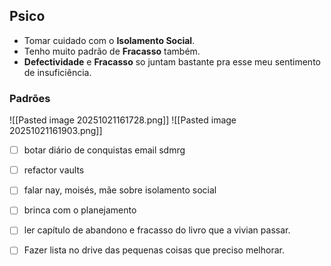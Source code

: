 ## Psico
- Tomar cuidado com o **Isolamento Social**.
- Tenho muito padrão de **Fracasso** também.
- **Defectividade** e **Fracasso** so juntam bastante pra esse meu sentimento de insuficiência.

### Padrões
![[Pasted image 20251021161728.png]]
![[Pasted image 20251021161903.png]]

- [ ] botar diário de conquistas email sdmrg
- [ ] refactor vaults
- [ ] falar nay, moisés, mãe sobre isolamento social
- [ ] brinca com o planejamento
- [ ] ler capítulo de abandono e fracasso do livro que a vivian passar.
- [ ] Fazer lista no drive das pequenas coisas que preciso melhorar.



